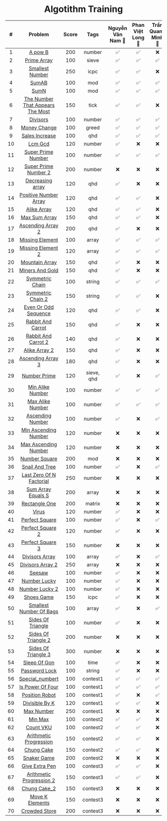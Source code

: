 <div align="center">

# Algotithm Training

|#| Problem|Score| Tags | Nguyễn Văn Nam 🌺| Phan Việt Long 👿|Trần Quang Minh 🐒|
| :-----:|:-----:| :-----: |:-----: | :-----: | :-: |:-: |
|1| [A pow B](https://github.com/zukahai/algotithm-training/tree/main/a_pow_b)|200|number| ✅| ✅|❌|
|2| [Prime Array](https://github.com/zukahai/algotithm-training/tree/main/prime_array)|100|sieve| ✅| ✅|✅|
|3| [Smallest Number](https://github.com/zukahai/algotithm-training/tree/main/smallest_number)|250|icpc| ✅|✅ |❌|
|4| [SumAB](https://github.com/zukahai/algotithm-training/tree/main/sum_a_b)|100|mod| ✅| ✅|✅|
|5| [SumN](https://github.com/zukahai/algotithm-training/tree/main/sum_n)|100|mod| ✅| ✅|✅|
|6| [The Number That Appears The Most](https://github.com/zukahai/algotithm-training/tree/main/the_number_that_appears_the_most)|150|tick| ✅| ✅|❌|
|7| [Divisors](https://github.com/zukahai/algotithm-training/tree/main/divisors)|100| number| ✅| ✅|✅|
|8| [Money Change](https://github.com/zukahai/algotithm-training/tree/main/money_change)|100|greed| ✅| ✅|✅|
|9| [Sales Increase](https://github.com/zukahai/algotithm-training/tree/main/sales_increase)|100|qhd| ✅| ✅|✅|
|10| [Lcm Gcd](https://github.com/zukahai/algotithm-training/tree/main/lcm_gcd)|120|number| ✅| ❌|❌|
|11| [Super Prime Number](https://github.com/zukahai/algotithm-training/tree/main/super_prime_number)|100|number| ✅| ✅|✅|
|12| [Super Prime Number 2](https://github.com/zukahai/algotithm-training/tree/main/super_prime_number_2)|200|number| ❌| ❌|❌|
|13| [Decreasing array](https://github.com/zukahai/algotithm-training/tree/main/decreasing_array)|120|qhd| ✅| ❌|❌|
|14| [Positive Number Array](https://github.com/zukahai/algotithm-training/tree/main/positive_number_array)|120|qhd| ✅| ✅|❌|
|15| [Alike Array](https://github.com/zukahai/algotithm-training/tree/main/alike_array)|120|qhd| ✅| ✅|❌|
|16| [Max Sum Array](https://github.com/zukahai/algotithm-training/tree/main/max_sum_array)|150|qhd| ✅| ✅|❌|
|17| [Ascending Array 2](https://github.com/zukahai/algotithm-training/tree/main/ascending_array_2)|200|qhd| ✅| ❌|❌|
18| [Missing Element](https://github.com/zukahai/algotithm-training/tree/main/missing_element)|100|array| ✅|✅|✅|
19| [Missing Element 2](https://github.com/zukahai/algotithm-training/tree/main/missing_element_2)|120| array|✅|✅|✅|
20| [Mountain Array](https://github.com/zukahai/algotithm-training/tree/main/mountain_array)|150|qhd| ✅| ❌|❌|
21| [Miners And Gold](https://github.com/zukahai/algotithm-training/tree/main/miners_and_gold)|150|qhd| ✅| ❌|❌|
22| [Symmetric Chain](https://github.com/zukahai/algotithm-training/tree/main/symmetric_chain)|100|string| ✅|✅|✅|
23| [Symmetric Chain 2](https://github.com/zukahai/algotithm-training/tree/main/symmetric_chain_2)|150|string| ✅|✅|❌|
24| [Even Or Odd Sequence](https://github.com/zukahai/algotithm-training/tree/main/even_or_odd_sequence)|120|qhd| ✅|✅|❌|
25| [Rabbit And Carrot](https://github.com/zukahai/algotithm-training/tree/main/rabbit_and_carrot)|150| qhd| ✅| ❌|❌|
26| [Rabbit And Carrot 2](https://github.com/zukahai/algotithm-training/tree/main/rabbit_and_carrot_2)|140|qhd| ✅| ❌|❌|
27| [Alike Array 2](https://github.com/zukahai/algotithm-training/tree/main/alike_array_2)|150|qhd| ✅| ❌|❌|
28| [Ascending Array 3](https://github.com/zukahai/algotithm-training/tree/main/ascending_array_3)|180|qhd| ✅| ❌|❌|
29| [Number Prime](https://github.com/zukahai/algotithm-training/tree/main/number_prime)|120|sieve, qhd| ✅| ❌|✅|
30| [Min Alike Number](https://github.com/zukahai/algotithm-training/tree/main/min_alike_number)|100|number| ✅|✅|✅|
31| [Max Alike Number](https://github.com/zukahai/algotithm-training/tree/main/max_alike_number)|100|number|✅|✅|✅|
32| [Ascending Number](https://github.com/zukahai/algotithm-training/tree/main/ascending_number)|100|number|✅|❌|✅|
33| [Min Ascending Number](https://github.com/zukahai/algotithm-training/tree/main/min_ascending_number)|120|number| ❌| ❌|❌|
34| [Max Ascending Number](https://github.com/zukahai/algotithm-training/tree/main/max_ascending_number)|120|number| ❌| ❌|❌|
35| [Number Square](https://github.com/zukahai/algotithm-training/tree/main/number_square)|200|mod| ❌|❌|❌|
36| [Snail And Tree](https://github.com/zukahai/algotithm-training/tree/main/snail_and_tree)|100|number| ✅|❌|✅|
37| [Last Zero Of N Factorial](https://github.com/zukahai/algotithm-training/tree/main/last_zero_of_n_factorial)|250|number|❌|❌|❌|
38| [Sum Array Equals S](https://github.com/zukahai/algotithm-training/tree/main/sum_array_equals_s)|200|array| ❌|❌|❌|
39| [Rectangle One](https://github.com/zukahai/algotithm-training/tree/main/rectangle_one)|200|matrix|❌|❌|❌|
40| [Virus](https://github.com/zukahai/algotithm-training/tree/main/virus)|120|number|✅|❌|❌|
41| [Perfect Square](https://github.com/zukahai/algotithm-training/tree/main/perfect_square)|100|number|✅|❌|✅|
42| [Perfect Square 2](https://github.com/zukahai/algotithm-training/tree/main/perfect_square_2)|120|number| ✅|❌|❌|
43| [Perfect Square 3](https://github.com/zukahai/algotithm-training/tree/main/perfect_square_3)|150|number|❌|❌|❌|
44| [Divisors Array](https://github.com/zukahai/algotithm-training/tree/main/divisors_array)|100|array| ✅|❌|✅|
45| [Divisors Array 2](https://github.com/zukahai/algotithm-training/tree/main/divisors_array_2)|250|array| ❌|❌|❌|
46| [Seesaw](https://github.com/zukahai/algotithm-training/tree/main/seesaw)|100|number|✅| ❌|❌|
47| [Number Lucky](https://github.com/zukahai/algotithm-training/tree/main/number_lucky)|100|number| ✅|❌|❌|
48| [Number Lucky 2](https://github.com/zukahai/algotithm-training/tree/main/number_lucky_2)|100|number|✅|❌|❌|
49| [Shoes Game](https://github.com/zukahai/algotithm-training/tree/main/shoes_game)|150|icpc|✅| ❌|❌|
50| [Smallest Number Of Bags](https://github.com/zukahai/algotithm-training/tree/main/smallest_number_of_bags)|100|array|✅|❌|✅|
51| [Sides Of Triangle](https://github.com/zukahai/algotithm-training/tree/main/sides_of_triangle)|100|number|✅|❌|❌|
52| [Sides Of Triangle 2](https://github.com/zukahai/algotithm-training/tree/main/sides_of_triangle_2)|200|number|❌|❌|❌|
53| [Sides Of Triangle 3](https://github.com/zukahai/algotithm-training/tree/main/sides_of_triangle_3)|300|number|❌|❌|❌|
54| [Sleep Of Gon](https://github.com/zukahai/algotithm-training/tree/main/sleep_of_gon)|100|time|✅|❌|❌|
55| [Password Lock](https://github.com/zukahai/algotithm-training/tree/main/password_lock)|100|string|✅|❌|❌|
56| [Special_numbert](https://github.com/zukahai/algotithm-training/tree/main/special_number)|100|contest1|✅|✅|✅|
57| [Is Power Of Four](https://github.com/zukahai/algotithm-training/tree/main/is_power_of_four)|100|contest1|✅|✅|✅|
58| [Position Robot](https://github.com/zukahai/algotithm-training/tree/main/position_robot)|100|contest1|✅|❌|✅|
59| [Divisible By K](https://github.com/zukahai/algotithm-training/tree/main/divisible_by_k)|120|contest1|✅|✅|❌|
60| [Max Number](https://github.com/zukahai/algotithm-training/tree/main/max_number)|250|contest1|❌|❌|❌|
61| [Min Max](https://github.com/zukahai/algotithm-training/tree/main/min_max)|100|contest2|✅|✅|❌|
62| [Count VKU](https://github.com/zukahai/algotithm-training/tree/main/count_vku)|100|contest2|✅|✅|❌|
63| [Arithmetic Progression](https://github.com/zukahai/algotithm-training/tree/main/arithmetic_progression)|150|contest2|✅|✅|❌|
64| [Chung Cake](https://github.com/zukahai/algotithm-training/tree/main/chung_cake)|150|contest2|✅|✅|❌|
65| [Snaker Game](https://github.com/zukahai/algotithm-training/tree/main/snaker_game)|200|contest2|❌|❌|❌|
66| [Give Extra Pen](https://github.com/zukahai/algotithm-training/tree/main/give_extra_pen)|100|contest3|✅|✅|❌|
67| [Arithmetic Progression 2](https://github.com/zukahai/algotithm-training/tree/main/arithmetic_progression_2)|150|contest3|✅|✅|❌|
68| [Chung Cake_2 ](https://github.com/zukahai/algotithm-training/tree/main/chung_cake_2)|150|contest3|❌|❌|❌|
69| [Move K Elements](https://github.com/zukahai/algotithm-training/tree/main/move_k_elements)|150|contest3|❌|❌|❌|
70| [Crowded Store](https://github.com/zukahai/algotithm-training/tree/main/crowded_store)|200|contest3|❌|❌|❌|


</div>
